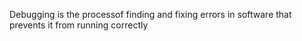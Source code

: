 Debugging is the processof finding and fixing errors in software that prevents it from running correctly
